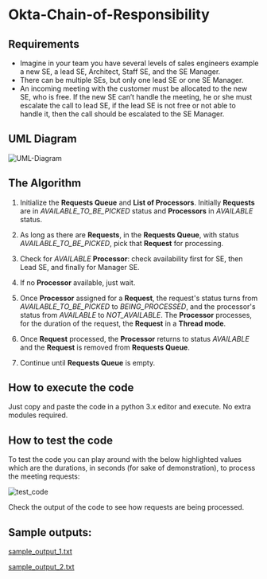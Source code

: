 # Okta-Chain-of-Responsibility
## Requirements
- Imagine in your team you have several levels of sales engineers example a new SE, a lead SE, Architect, Staff SE, and the SE Manager. 
- There can be multiple SEs, but only one lead SE or one SE Manager.
- An incoming meeting with the customer must be allocated to the new SE, who is free. If the new SE can’t handle the meeting, he or she must escalate the call to lead SE, if the lead SE is not free or not able to handle it, then the call should be escalated to the SE Manager.

## UML Diagram
![UML-Diagram](https://user-images.githubusercontent.com/20292284/143785587-5074f7f4-fb94-418e-a70e-163f66069388.PNG)


## The Algorithm
1. Initialize the **Requests Queue** and **List of Processors**. Initially **Requests** are in _AVAILABLE_TO_BE_PICKED_ status and **Processors** in _AVAILABLE_ status.  
  
2. As long as there are **Requests**, in the **Requests Queue**, with status _AVAILABLE_TO_BE_PICKED_, pick that **Request** for processing.  
  
3. Check for _AVAILABLE_ **Processor**: check availability first for SE, then Lead SE, and finally for Manager SE.  
  
4. If no **Processor** available, just wait.  
  
5. Once **Processor** assigned for a **Request**, the request's status turns from _AVAILABLE_TO_BE_PICKED_ to _BEING_PROCESSED_, and the processor's status from _AVAILABLE_ to _NOT_AVAILABLE_. The **Processor** processes, for the duration of the request, the **Request** in a **Thread mode**.   
  
6. Once **Request** processed, the **Processor** returns to status _AVAILABLE_ and the **Request** is removed from **Requests Queue**.  
  
7. Continue until **Requests Queue** is empty.

## How to execute the code
Just copy and paste the code in a python 3.x editor and execute. No extra modules required.

## How to test the code
To test the code you can play around with the below highlighted values which are the durations, in seconds (for sake of demonstration), to process the meeting requests:  

![test_code](https://user-images.githubusercontent.com/20292284/143786136-4df5ef8c-f83f-4ce8-bfee-7aee2c3efa6a.png)

Check the output of the code to see how requests are being processed.

## Sample outputs:
[sample_output_1.txt](https://github.com/ralphsawaya/Okta-Chain-of-Responsibility/files/7614365/sample_output_1.txt)  

[sample_output_2.txt](https://github.com/ralphsawaya/Okta-Chain-of-Responsibility/files/7614386/sample_output_2.txt)
